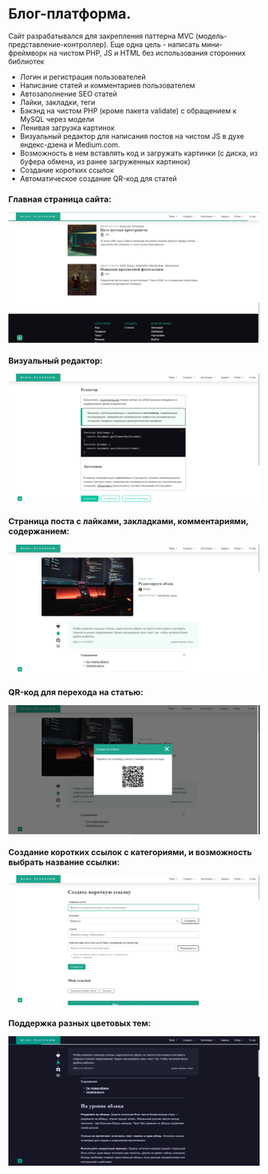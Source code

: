 # Блог-платформа.

Сайт разрабатывался для закрепления паттерна MVC (модель-представление-контроллер). Еще одна цель - написать мини-фреймворк на чистом PHP, JS и HTML без использования сторонних библиотек

- Логин и регистрация пользователей
- Написание статей и комментариев пользователем
- Автозаполнение SEO статей
- Лайки, закладки, теги
- Бэкэнд на чистом PHP (кроме пакета validate) с обращением к MySQL через модели
- Ленивая загрузка картинок
- Визуальный редактор для написания постов на чистом JS в духе яндекс-дзена и Medium.com.
- Возможность в нем вставлять код и загружать картинки (с диска, из буфера обмена, из ранее загруженных картинок)
- Создание коротких ссылок
- Автоматическое создание QR-код для статей

### Главная страница сайта:

![Alt-текст](https://raw.githubusercontent.com/mirich90/indyground/master/public/img/preview/2.PNG "Блог-платформа")

### Визуальный редактор:

![Alt-текст](https://raw.githubusercontent.com/mirich90/indyground/master/public/img/preview/1.PNG "Блог-платформа")

### Страница поста с лайками, закладками, комментариями, содержанием:

![Alt-текст](https://raw.githubusercontent.com/mirich90/indyground/master/public/img/preview/3.PNG "Блог-платформа")

### QR-код для перехода на статью:

![Alt-текст](https://raw.githubusercontent.com/mirich90/indyground/master/public/img/preview/5.PNG "Блог-платформа")

### Создание коротких ссылок с категориями, и возможность выбрать название ссылки:

![Alt-текст](https://raw.githubusercontent.com/mirich90/indyground/master/public/img/preview/4.PNG "Блог-платформа")

### Поддержка разных цветовых тем:

![Alt-текст](https://raw.githubusercontent.com/mirich90/indyground/master/public/img/preview/6.PNG "Блог-платформа")
